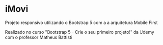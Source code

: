 # iMovi
Projeto responsivo utilizando o Bootstrap 5 com a a arquitetura Mobile First

Realizado no curso "Bootstrap 5 - Crie o seu primeiro projeto!" da Udemy com o professor Matheus Battisti
